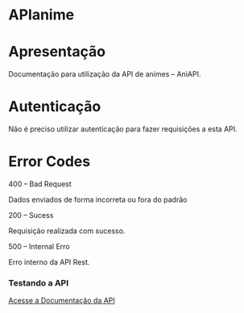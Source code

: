 # APIanime

# Apresentação

Documentação para utilização da API de animes – AniAPI.

# Autenticação

Não é preciso utilizar autenticação para fazer requisições a esta API.

# Error Codes

400 – Bad Request

Dados enviados de forma incorreta ou fora do padrão

200 – Sucess

Requisição realizada com sucesso.

500 – Internal Erro

Erro interno da API Rest.

### Testando a API

[Acesse a Documentação da API](https://documenter.getpostman.com/view/17017444/UVeAu8yz)
